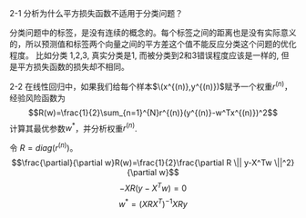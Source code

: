 2-1 分析为什么平方损失函数不适用于分类问题？

分类问题中的标签，是没有连续的概念的。每个标签之间的距离也是没有实际意义的，所以预测值和标签两个向量之间的平方差这个值不能反应分类这个问题的优化程度。
比如分类 1,2,3, 真实分类是1, 而被分类到2和3错误程度应该是一样的, 但是平方损失函数的损失却不相同。

2-2 在线性回归中，如果我们给每个样本$\(x^{(n)},y^{(n)})$赋予一个权重$r^{(n)}$，经验风险函数为
$$R(w)=\frac{1}{2}\sum_{n=1}^{N}r^{(n)}(y^{(n)}-w^Tx^{(n)})^2$$
计算其最优参数$w^*$，并分析权重$r^{(n)}$.

令 $R=diag(r^{(n)})$。
$$\frac{\partial}{\partial w}R(w)=\frac{1}{2}\frac{\partial R \|| y-X^Tw \||^2}{\partial w}$$
$$-XR(y-X^Tw)=0$$
$$w^*=(XRX^T)^{-1}XRy$$
